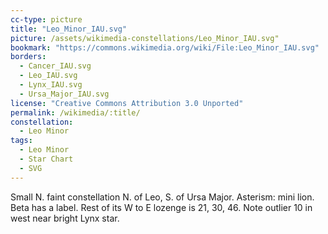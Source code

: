 ```yaml
---
cc-type: picture
title: "Leo_Minor_IAU.svg"
picture: /assets/wikimedia-constellations/Leo_Minor_IAU.svg"
bookmark: "https://commons.wikimedia.org/wiki/File:Leo_Minor_IAU.svg"
borders:
  - Cancer_IAU.svg
  - Leo_IAU.svg
  - Lynx_IAU.svg
  - Ursa_Major_IAU.svg
license: "Creative Commons Attribution 3.0 Unported"
permalink: /wikimedia/:title/
constellation:
  - Leo Minor
tags:
  - Leo Minor
  - Star Chart
  - SVG
---
```

Small N. faint constellation N. of Leo, S. of Ursa Major. Asterism: mini lion. Beta has a label. Rest of its W to E lozenge is 21, 30, 46. Note outlier 10 in west near bright Lynx star.
